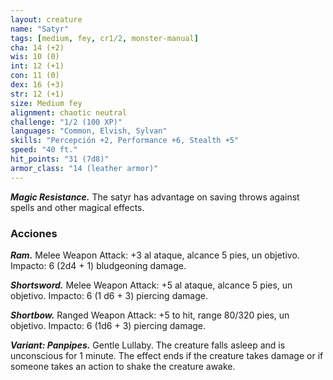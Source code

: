 ```yaml
---
layout: creature
name: "Satyr"
tags: [medium, fey, cr1/2, monster-manual]
cha: 14 (+2)
wis: 10 (0)
int: 12 (+1)
con: 11 (0)
dex: 16 (+3)
str: 12 (+1)
size: Medium fey
alignment: chaotic neutral
challenge: "1/2 (100 XP)"
languages: "Common, Elvish, Sylvan"
skills: "Percepción +2, Performance +6, Stealth +5"
speed: "40 ft."
hit_points: "31 (7d8)"
armor_class: "14 (leather armor)"
---
```


***Magic Resistance.*** The satyr has advantage on saving throws against spells and other magical effects.

### Acciones

***Ram.*** Melee Weapon Attack: +3 al ataque, alcance 5 pies, un objetivo. Impacto: 6 (2d4 + 1) bludgeoning damage.

***Shortsword.*** Melee Weapon Attack: +5 al ataque, alcance 5 pies, un objetivo. Impacto: 6 (1 d6 + 3) piercing damage.

***Shortbow.*** Ranged Weapon Attack: +5 to hit, range 80/320 pies, un objetivo. Impacto: 6 (1d6 + 3) piercing damage.

***Variant: Panpipes.*** Gentle Lullaby. The creature falls asleep and is unconscious for 1 minute. The effect ends if the creature takes damage or if someone takes an action to shake the creature awake.